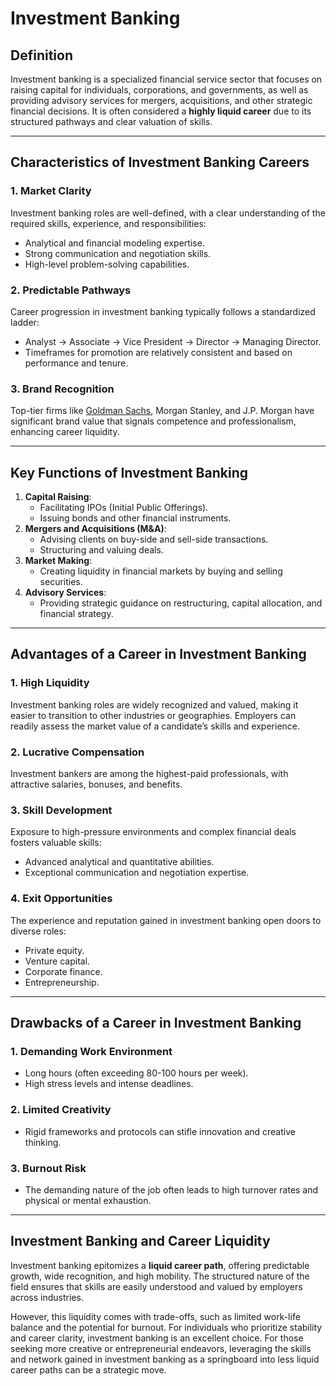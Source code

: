 # Investment Banking

## Definition

Investment banking is a specialized financial service sector that focuses on raising capital for individuals, corporations, and governments, as well as providing advisory services for mergers, acquisitions, and other strategic financial decisions. It is often considered a **highly liquid career** due to its structured pathways and clear valuation of skills.

***

## Characteristics of Investment Banking Careers

### 1. **Market Clarity**

Investment banking roles are well-defined, with a clear understanding of the required skills, experience, and responsibilities:

* Analytical and financial modeling expertise.
* Strong communication and negotiation skills.
* High-level problem-solving capabilities.

### 2. **Predictable Pathways**

Career progression in investment banking typically follows a standardized ladder:

* Analyst → Associate → Vice President → Director → Managing Director.
* Timeframes for promotion are relatively consistent and based on performance and tenure.

### 3. **Brand Recognition**

Top-tier firms like [Goldman Sachs](broken-reference), Morgan Stanley, and J.P. Morgan have significant brand value that signals competence and professionalism, enhancing career liquidity.

***

## Key Functions of Investment Banking

1. **Capital Raising**:
   * Facilitating IPOs (Initial Public Offerings).
   * Issuing bonds and other financial instruments.
2. **Mergers and Acquisitions (M\&A)**:
   * Advising clients on buy-side and sell-side transactions.
   * Structuring and valuing deals.
3. **Market Making**:
   * Creating liquidity in financial markets by buying and selling securities.
4. **Advisory Services**:
   * Providing strategic guidance on restructuring, capital allocation, and financial strategy.

***

## Advantages of a Career in Investment Banking

### 1. **High Liquidity**

Investment banking roles are widely recognized and valued, making it easier to transition to other industries or geographies. Employers can readily assess the market value of a candidate’s skills and experience.

### 2. **Lucrative Compensation**

Investment bankers are among the highest-paid professionals, with attractive salaries, bonuses, and benefits.

### 3. **Skill Development**

Exposure to high-pressure environments and complex financial deals fosters valuable skills:

* Advanced analytical and quantitative abilities.
* Exceptional communication and negotiation expertise.

### 4. **Exit Opportunities**

The experience and reputation gained in investment banking open doors to diverse roles:

* Private equity.
* Venture capital.
* Corporate finance.
* Entrepreneurship.

***

## Drawbacks of a Career in Investment Banking

### 1. **Demanding Work Environment**

* Long hours (often exceeding 80-100 hours per week).
* High stress levels and intense deadlines.

### 2. **Limited Creativity**

* Rigid frameworks and protocols can stifle innovation and creative thinking.

### 3. **Burnout Risk**

* The demanding nature of the job often leads to high turnover rates and physical or mental exhaustion.

***

## Investment Banking and Career Liquidity

Investment banking epitomizes a **liquid career path**, offering predictable growth, wide recognition, and high mobility. The structured nature of the field ensures that skills are easily understood and valued by employers across industries.

However, this liquidity comes with trade-offs, such as limited work-life balance and the potential for burnout. For individuals who prioritize stability and career clarity, investment banking is an excellent choice. For those seeking more creative or entrepreneurial endeavors, leveraging the skills and network gained in investment banking as a springboard into less liquid career paths can be a strategic move.
